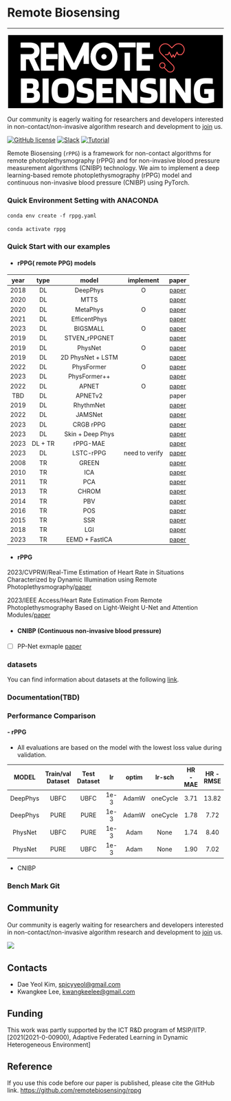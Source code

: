 # Remote Biosensing
__________________________
<p align="center">
 <img src="logo.png">
</p>

Our community is eagerly waiting for researchers and developers interested in non-contact/non-invasive algorithm
research and development
to [join](https://join.slack.com/t/remobebiosensing/shared_invite/zt-1u3kjfhf9-xWw_XQ8hGd7qFZymCSzUtg) us.

[![GitHub license](https://img.shields.io/github/license/remotebiosensing/rppg)](https://github.com/remotebiosensing/rppg/blob/main/LICENSE)
[![Slack](https://img.shields.io/badge/Chat-Slack-red)](https://join.slack.com/t/remobebiosensing/shared_invite/zt-1u3kjfhf9-xWw_XQ8hGd7qFZymCSzUtg)
[![Tutorial](https://img.shields.io/badge/Tutorial-doc-blue)](https://github.com/remotebiosensing/rppg/wiki/rPPG-Documentation)

Remote Biosensing (`rPPG`) is a framework for non-contact algorithms for remote photoplethysmography (rPPG) and for
non-invasive blood pressure measurement algorithms (CNIBP) technology.
We aim to implement a deep learning-based remote photoplethysmography (rPPG) model and continuous non-invasive blood
pressure (CNIBP) using PyTorch.

### Quick Environment Setting with ANACONDA

`conda env create -f rppg.yaml`

`conda activate rppg`

### Quick Start with our examples
 
- #### rPPG( remote PPG) models
| year | type |     **model**     | **implement**  |                                                                                       paper                                                                                       | 
|:----:|:----:|:-----------------:|:--------------:|:---------------------------------------------------------------------------------------------------------------------------------------------------------------------------------:|
| 2018 |  DL  |     DeepPhys      |       O        |                                                                     [paper](https://arxiv.org/abs/1805.07888)                                                                     |
| 2020 |  DL  |       MTTS        |                |                                            [paper](https://papers.nips.cc/paper/2020/file/e1228be46de6a0234ac22ded31417bc7-Paper.pdf)                                             |
 | 2020 |  DL  |     MetaPhys      |       O        |                                                                     [paper](https://arxiv.org/abs/2010.01773)                                                                     |
| 2021 |  DL  |   EfficentPhys    |                |                                                                     [paper](https://arxiv.org/abs/2110.04447)                                                                     |
| 2023 |  DL  |     BIGSMALL      |       O        |                                                                     [paper](https://arxiv.org/abs/2303.11573)                                                                     |
| 2019 |  DL  |   STVEN_rPPGNET   |                |                                                                   [paper](https://arxiv.org/pdf/1907.11921.pdf)                                                                   |
| 2019 |  DL  |      PhysNet      |       O        |                                                                     [paper](https://arxiv.org/abs/1905.02419)                                                                     |
| 2019 |  DL  | 2D PhysNet + LSTM |                |                                                                     [paper](https://arxiv.org/abs/1905.02419)                                                                     |
| 2022 |  DL  |    PhysFormer     |       O        |                                                                   [paper](https://arxiv.org/pdf/2111.12082.pdf)                                                                   |
| 2023 |  DL  |   PhysFormer++    |                |                                                       [paper](https://link.springer.com/article/10.1007/s11263-023-01758-1)                                                       |
| 2022 |  DL  |       APNET       |       O        |                                                               [paper](https://europepmc.org/article/pmc/pmc9687348)                                                               |
| TBD  |  DL  |      APNETv2      |                |                                                                                       paper                                                                                       |
| 2019 |  DL  |     RhythmNet     |                |                                                                     [paper](https://arxiv.org/abs/1910.11515)                                                                     |
| 2022 |  DL  |      JAMSNet      |                |       [paper](https://ieeexplore.ieee.org/abstract/document/9973323/?casa_token=YE0aZV2EVRcAAAAA:s8ShA85zLSSZgZq9nmsa2imtZc8HbvOdhHfReYYg5_hEG6HPTYBcnjwj6yTRibCngr80hkI-)        |
| 2023 |  DL  |     CRGB rPPG     |                |                                                                 [paper](https://www.mdpi.com/2306-5354/10/2/243)                                                                  |
| 2023 | DL | Skin + Deep Phys | | [paper](https://openaccess.thecvf.com/content/CVPR2023W/CVPM/papers/Deshpande_Camera-Based_Recovery_of_Cardiovascular_Signals_From_Unconstrained_Face_Videos_Using_CVPRW_2023_paper.pdf)|
| 2023 | DL + TR | rPPG-MAE |  |[paper](https://arxiv.org/pdf/2306.02301.pdf) |
| 2023 | DL | LSTC-rPPG | need to verify |[paper](https://openaccess.thecvf.com/content/CVPR2023W/CVPM/papers/Lee_LSTC-rPPG_Long_Short-Term_Convolutional_Network_for_Remote_Photoplethysmography_CVPRW_2023_paper.pdf) |
| 2008 |  TR  |       GREEN       |                |                                                           [paper](https://www.ncbi.nlm.nih.gov/pmc/articles/PMC2717852)                                                           |
| 2010 |  TR  |        ICA        |                |                                                                [paper](https://pubmed.ncbi.nlm.nih.gov/20588929/)                                                                 |
| 2011 |  TR  |        PCA        |                |               [paper](https://www.researchgate.net/publication/220726433_Measuring_Pulse_Rate_with_a_Webcam_-_a_Non-contact_Method_for_Evaluating_Cardiac_Activity)               |
| 2013 |  TR  |       CHROM       |                |                                                               [paper](https://ieeexplore.ieee.org/document/6523142)                                                               |
| 2014 |  TR  |        PBV        |                |                                                                [paper](https://pubmed.ncbi.nlm.nih.gov/25159049/)                                                                 |
| 2016 |  TR  |        POS        |                |                                                               [paper](https://ieeexplore.ieee.org/document/7565547)                                                               |
| 2015 |  TR  |        SSR        |                |                                                               [paper](https://ieeexplore.ieee.org/document/7355301)                                                               |
| 2018 |  TR  |        LGI        |                |                           [paper](https://openaccess.thecvf.com/content_cvpr_2018_workshops/papers/w27/Pilz_Local_Group_Invariance_CVPR_2018_paper.pdf)                           |
| 2023 |  TR  |  EEMD + FastICA   |                | [paper](https://iopscience.iop.org/article/10.1088/1361-6579/accefd/meta?casa_token=EVo9N2t0kekAAAAA:rUcw8D-6qGzT0dQZtBfgW0w2dVy-6p7kyHT3RV1q0YZMmEvQXpUoA-HaaO-K4m0aqiW-twzWWfmwXw) |

- #### rPPG 
2023/CVPRW/Real-Time Estimation of Heart Rate in Situations Characterized by Dynamic Illumination using Remote Photoplethysmography/[paper](https://openaccess.thecvf.com/content/CVPR2023W/CVPM/papers/Hansen_Real-Time_Estimation_of_Heart_Rate_in_Situations_Characterized_by_Dynamic_CVPRW_2023_paper.pdf)

2023/IEEE Access/Heart Rate Estimation From Remote Photoplethysmography Based on Light-Weight U-Net and Attention Modules/[paper](https://ieeexplore.ieee.org/abstract/document/10141618)

- #### CNIBP (Continuous non-invasive blood pressure)
- [ ] PP-Net exmaple [paper](https://ieeexplore.ieee.org/document/9082808)

### datasets
You can find information about datasets at the following [link](https://github.com/remotebiosensing/rppg/tree/main/rppg/datasets).

### Documentation(TBD)

### Performance Comparison
#### - rPPG

- All evaluations are based on the model with the lowest loss value during validation.

|   MODEL   | Train/val Dataset | Test Dataset |   lr   |  optim  |  lr-sch  | HR - MAE | HR - RMSE | HR - MAPE | HR -corr |
|:---------:|:-----------------:|:------------:|:------:|:-------:|:--------:|:--------:|:---------:|:---------:|:--------:|
 |  DeepPhys |       UBFC        |     UBFC     |  1e-3  |  AdamW  |   oneCycle   |   3.71  |   13.82    |   4.03    |   0.81   |
 |  DeepPhys |       PURE        |     PURE     |  1e-3  |  AdamW  |   oneCycle   |   1.78   |   7.72    |   1.86    |   0.91   |
 |  PhysNet  |       UBFC        |     PURE     |  1e-3  |  Adam   |   None   |   1.74   |   8.40    |   1.75    |   0.92   |
 |  PhysNet  |       PURE        |     UBFC     |  1e-3  |  Adam   |   None   |   1.90   |   7.02    |   2.11    |   0.87   |
 

- CNIBP

### Bench Mark Git


## Community

Our community is eagerly waiting for researchers and developers interested in non-contact/non-invasive algorithm
research and development
to [join](https://join.slack.com/t/remobebiosensing/shared_invite/zt-1u3kjfhf9-xWw_XQ8hGd7qFZymCSzUtg) us.

<a href="https://github.com/remotebiosensing/rppg/graphs/contributors">
  <img src="https://contrib.rocks/image?repo=remotebiosensing/rppg" />
</a>

## Contacts

- Dae Yeol Kim, spicyyeol@gmail.com
- Kwangkee Lee, kwangkeelee@gmail.com

## Funding

This work was partly supported by the ICT R&D program of
MSIP/IITP. [2021(2021-0-00900), Adaptive Federated Learning in Dynamic Heterogeneous Environment]

## Reference
If you use this code before our paper is published, please cite the GitHub link.
https://github.com/remotebiosensing/rppg
